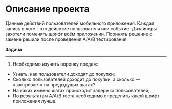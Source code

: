 # Описание проекта

Данные действий пользователей мобильного приложения.
Каждая запись в логе - это дейсвтие пользователя или событие.
Дизайнеры захотели поменять шрифт всём приложении. Поринять решение о замене решили после проведения A/A/B тестирования.

**Задача**
***
1. Необходимо изучить воронку продаж:
  - Узнать, как пользователи доходят до покупки;
  - Сколько пользователей доходит до покупки, а сколько — «застревает» на предыдущих шагах?
  - На каких именно шагах происходит задержка пользователей;
  - По результатам A/A/B теста необходимо определить какой шрифт приложения лучше.
